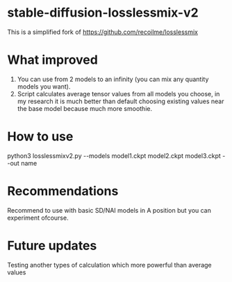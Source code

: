 # stable-diffusion-losslessmix-v2
This is a simplified fork of https://github.com/recoilme/losslessmix
# What improved
1. You can use from 2 models to an infinity (you can mix any quantity models you want).
2. Script calculates average tensor values from all models you choose, in my research it is much better than default choosing existing values near the base model because much more smoothie. 
# How to use
python3 losslessmixv2.py --models model1.ckpt model2.ckpt model3.ckpt --out name
# Recommendations
Recommend to use with basic SD/NAI models in A position but you can experiment ofcourse.
# Future updates
Testing another types of calculation which more powerful than average values

